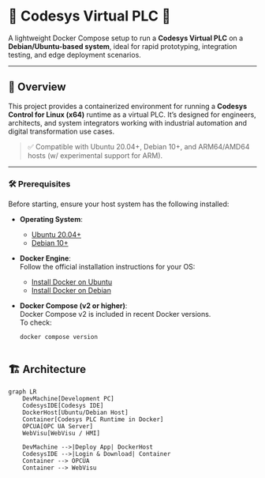 # 🧠 Codesys Virtual PLC 🐳

A lightweight Docker Compose setup to run a **Codesys Virtual PLC** on a **Debian/Ubuntu-based system**, ideal for rapid prototyping, integration testing, and edge deployment scenarios.

---

## 🚀 Overview

This project provides a containerized environment for running a **Codesys Control for Linux (x64)** runtime as a virtual PLC. It’s designed for engineers, architects, and system integrators working with industrial automation and digital transformation use cases.

> ✅ Compatible with Ubuntu 20.04+, Debian 10+, and ARM64/AMD64 hosts (w/ experimental support for ARM).

---
### 🛠️ Prerequisites

Before starting, ensure your host system has the following installed:

- **Operating System**:  
  - [Ubuntu 20.04+](https://docs.docker.com/engine/install/ubuntu/)
  - [Debian 10+](https://docs.docker.com/engine/install/debian/)

- **Docker Engine**:  
  Follow the official installation instructions for your OS:
  - [Install Docker on Ubuntu](https://docs.docker.com/engine/install/ubuntu/)
  - [Install Docker on Debian](https://docs.docker.com/engine/install/debian/)

- **Docker Compose (v2 or higher)**:  
  Docker Compose v2 is included in recent Docker versions.  
  To check:
  ```bash
  docker compose version



## 🏗️ Architecture

```mermaid
graph LR
    DevMachine[Development PC]
    CodesysIDE[Codesys IDE]
    DockerHost[Ubuntu/Debian Host]
    Container[Codesys PLC Runtime in Docker]
    OPCUA[OPC UA Server]
    WebVisu[WebVisu / HMI]

    DevMachine -->|Deploy App| DockerHost
    CodesysIDE -->|Login & Download| Container
    Container --> OPCUA
    Container --> WebVisu

